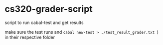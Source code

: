 # cs320-grader-script
script to run cabal-test and get results


make sure the test runs and `cabal new-test > ./test_result_grader.txt `) in their respective folder
